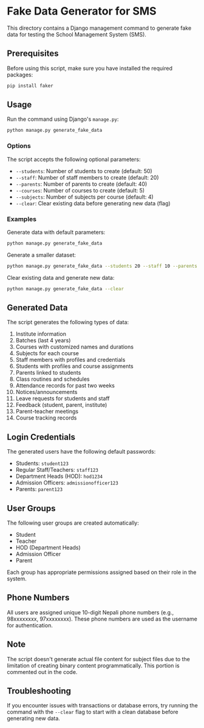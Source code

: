 # Fake Data Generator for SMS

This directory contains a Django management command to generate fake data for testing the School Management System (SMS).

## Prerequisites

Before using this script, make sure you have installed the required packages:

```bash
pip install faker
```

## Usage

Run the command using Django's `manage.py`:

```bash
python manage.py generate_fake_data
```

### Options

The script accepts the following optional parameters:

- `--students`: Number of students to create (default: 50)
- `--staff`: Number of staff members to create (default: 20)
- `--parents`: Number of parents to create (default: 40)
- `--courses`: Number of courses to create (default: 5)
- `--subjects`: Number of subjects per course (default: 4)
- `--clear`: Clear existing data before generating new data (flag)

### Examples

Generate data with default parameters:
```bash
python manage.py generate_fake_data
```

Generate a smaller dataset:
```bash
python manage.py generate_fake_data --students 20 --staff 10 --parents 15
```

Clear existing data and generate new data:
```bash
python manage.py generate_fake_data --clear
```

## Generated Data

The script generates the following types of data:

1. Institute information
2. Batches (last 4 years)
3. Courses with customized names and durations
4. Subjects for each course
5. Staff members with profiles and credentials
6. Students with profiles and course assignments
7. Parents linked to students
8. Class routines and schedules
9. Attendance records for past two weeks
10. Notices/announcements
11. Leave requests for students and staff
12. Feedback (student, parent, institute)
13. Parent-teacher meetings
14. Course tracking records

## Login Credentials

The generated users have the following default passwords:

- Students: `student123`
- Regular Staff/Teachers: `staff123`
- Department Heads (HOD): `hod1234`
- Admission Officers: `admissionofficer123`
- Parents: `parent123`

## User Groups

The following user groups are created automatically:

- Student
- Teacher 
- HOD (Department Heads)
- Admission Officer
- Parent

Each group has appropriate permissions assigned based on their role in the system.

## Phone Numbers

All users are assigned unique 10-digit Nepali phone numbers (e.g., 98xxxxxxxx, 97xxxxxxxx). These phone numbers are used as the username for authentication.

## Note

The script doesn't generate actual file content for subject files due to the limitation of creating binary content programmatically. This portion is commented out in the code.

## Troubleshooting

If you encounter issues with transactions or database errors, try running the command with the `--clear` flag to start with a clean database before generating new data. 